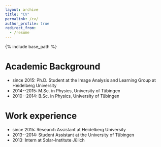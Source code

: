```yaml
---
layout: archive
title: "CV"
permalink: /cv/
author_profile: true
redirect_from:
  - /resume
---
```


{% include base_path %}

Academic Background
======
* since 2015: Ph.D. Student at the Image Analysis and Learning Group at Heidelberg University  
* 2014--2015: M.Sc. in Physics, University of Tübingen  
* 2010--2014: B.Sc. in Physics, University of Tübingen

Work experience
======
* since 2015: Research Assistant at Heidelberg University  
* 2013--2014: Student Assistant at the University of Tübingen  
* 2013: Intern at Solar-Institute Jülich  

